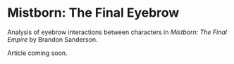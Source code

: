 # Mistborn: The Final Eyebrow
Analysis of eyebrow interactions between characters in _Mistborn: The Final Empire_ by Brandon Sanderson.

Article coming soon.
